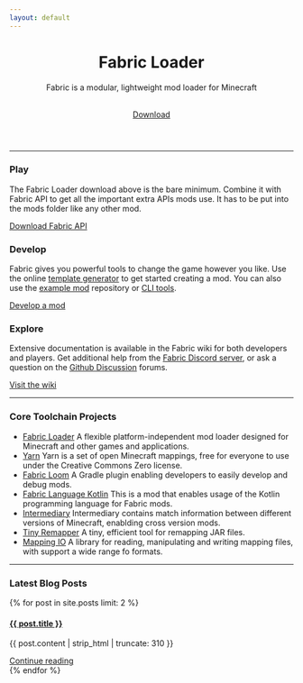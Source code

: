 ```yaml
---
layout: default
---
```


<div class="home post-content">
   <header>
      <div class="showcase">
         <h1>Fabric Loader</h1>
         <p>Fabric is a modular, lightweight mod loader for Minecraft</p>
         <br>
         <a class="button primary large" href="/use">Download</a>
      </div>
   </header>
   <hr>
   <section>
      <div class="row-3">
         <article class="column">
            <h3>Play</h3>
            <section>
               <p class="component-body">The Fabric Loader download above is the bare minimum. Combine it with Fabric API to get all the important extra APIs mods use. It has to be put into the mods folder like any other mod.</p>
            </section>
            <a class="button secondary" href="https://www.curseforge.com/minecraft/mc-mods/fabric-api/files">Download Fabric API</a>
         </article>
         <article class="column">
            <h3>Develop</h3>
            <section>
               <p>Fabric gives you powerful tools to change the game however you like. Use the online <a href="/develop/template/">template generator</a> to get started creating a mod. You can also use the <a href="https://github.com/FabricMC/fabric-example-mod">example mod</a> repository or <a href="/develop/cli/">CLI tools</a>.</p>
            </section>
            <a class="button secondary" href="/develop">Develop a mod</a>
         </article>
         <article class="column">
            <h3>Explore</h3>
            <section>
               <p>Extensive documentation is available in the Fabric wiki for both developers and players. Get additional help from the <a href="https://discord.gg/v6v4pMv">Fabric Discord server</a>, or ask a question on the <a href="https://github.com/orgs/FabricMC/discussions">Github Discussion</a> forums.</p>
            </section>
            <a class="button secondary" href="/wiki">Visit the wiki</a>
         </article>
      </div>
   </section>
   <hr>
   <section>
   <h3>Core Toolchain Projects</h3>
   <ul>
      <li><a href="https://github.com/FabricMC/fabric-loader">Fabric Loader</a> A flexible platform-independent mod loader designed for Minecraft and other games and applications.</li>
      <li><a href="https://github.com/FabricMC/yarn">Yarn</a> Yarn is a set of open Minecraft mappings, free for everyone to use under the Creative Commons Zero license.</li>
      <li><a href="https://github.com/FabricMC/fabric-loom">Fabric Loom</a> A Gradle plugin enabling developers to easily develop and debug mods.</li>
      <li><a href="https://github.com/FabricMC/fabric-language-kotlin">Fabric Language Kotlin</a> This is a mod that enables usage of the Kotlin programming language for Fabric mods.</li>
      <li><a href="https://github.com/FabricMC/intermediary">Intermediary</a> Intermediary contains match information between different versions of Minecraft, enablding cross version mods.</li>
      <li><a href="https://github.com/FabricMC/tiny-remapper">Tiny Remapper</a> A tiny, efficient tool for remapping JAR files.</li>
      <li><a href="https://github.com/FabricMC/mapping-io">Mapping IO</a> A library for reading, manipulating and writing mapping files, with support a wide range fo formats.</li>
   </ul>
   </section>
   <hr>
   <section>
      <h3>Latest Blog Posts</h3>
      <div class="row-2">
         {% for post in site.posts limit: 2 %}
         <article class="column">
            <a href="{{ post.url }}">
               <h4>{{ post.title }}</h4>
            </a>
            <section>
               <p>{{ post.content | strip_html | truncate: 310 }}</p>
            </section>
            <a class="button secondary" href="{{ post.url }}">Continue reading</a>
         </article>
         {% endfor %}
      </div>
   </section>
</div>

